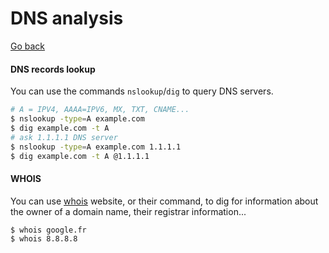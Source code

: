 # DNS analysis

[Go back](../index.md)

<div class="row row-cols-md-2"><div>

#### DNS records lookup

You can use the commands `nslookup`/`dig` to query DNS servers.

```bash
# A = IPV4, AAAA=IPV6, MX, TXT, CNAME...
$ nslookup -type=A example.com
$ dig example.com -t A
# ask 1.1.1.1 DNS server
$ nslookup -type=A example.com 1.1.1.1
$ dig example.com -t A @1.1.1.1
```
</div><div>

#### WHOIS

You can use [whois](https://www.whois.com/whois/) website, or their command, to dig for information about the owner of a domain name, their registrar information...

```bash
$ whois google.fr
$ whois 8.8.8.8
```
</div></div>